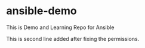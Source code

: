 # ansible-demo
This is Demo and Learning Repo for Ansible

This is second line added after fixing the permissions.
